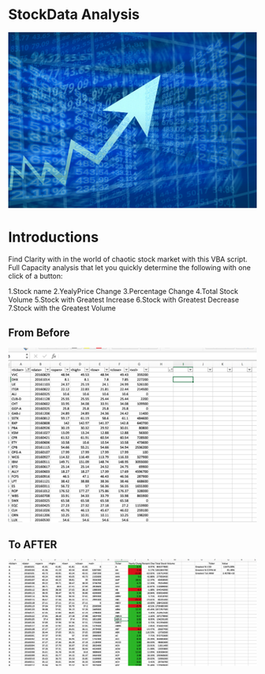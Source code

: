# StockData Analysis

![jpg](IMG/Stock_Exchange.jpg)

# Introductions

Find Clarity with in the world of chaotic stock market with this VBA script. Full Capacity analysis that let you quickly determine the following with one click of a button:

1.Stock name 
2.YealyPrice Change
3.Percentage Change
4.Total Stock Volume
5.Stock with Greatest Increase
6.Stock with Greatest Decrease
7.Stock with the Greatest Volume


## From Before

![](IMG/Raw%20File.png)

## To AFTER 

![](Analysis%20Output/2016%20Data.png)
